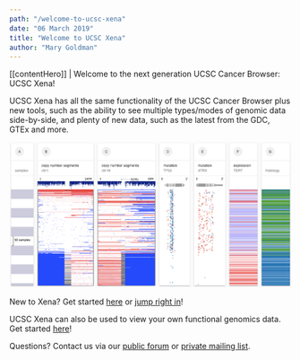 ```yaml
---
path: "/welcome-to-ucsc-xena"
date: "06 March 2019"
title: "Welcome to UCSC Xena"
author: "Mary Goldman"
---
```


[[contentHero]]
| Welcome to the next generation UCSC Cancer Browser: UCSC Xena!

UCSC Xena has all the same functionality of the UCSC Cancer Browser plus new tools, such as the ability to see multiple types/modes of genomic data side-by-side, and plenty of new data, such as the latest from the GDC, GTEx and more.

![Welcome](./images/welcome-to-ucsc-xena.png)

New to Xena? Get started [here](https://xena.ghost.io/getting-started/) or [jump right in](https://xenabrowser.net/heatmap/)!

UCSC Xena can also be used to view your own functional genomics data. Get started [here](/private)!

Questions? Contact us via our [public forum](https://groups.google.com/forum/#!forum/ucsc-cancer-genomics-browser) or [private mailing list](mailto:genome-cancer@soe.ucsc.edu).
